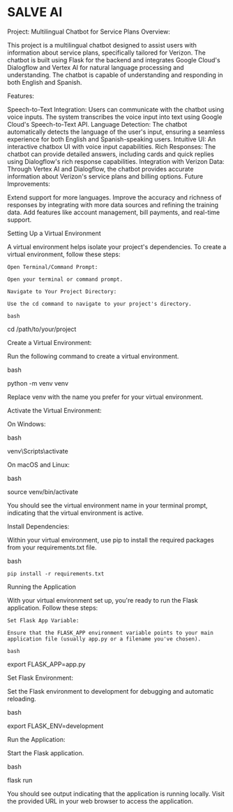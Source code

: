 # SALVE AI
Project: Multilingual Chatbot for Service Plans
Overview:

This project is a multilingual chatbot designed to assist users with information about service plans, specifically tailored for Verizon. The chatbot is built using Flask for the backend and integrates Google Cloud's Dialogflow and Vertex AI for natural language processing and understanding. The chatbot is capable of understanding and responding in both English and Spanish.

Features:

Speech-to-Text Integration: Users can communicate with the chatbot using voice inputs. The system transcribes the voice input into text using Google Cloud's Speech-to-Text API.
Language Detection: The chatbot automatically detects the language of the user's input, ensuring a seamless experience for both English and Spanish-speaking users.
Intuitive UI: An interactive chatbox UI with voice input capabilities.
Rich Responses: The chatbot can provide detailed answers, including cards and quick replies using Dialogflow's rich response capabilities.
Integration with Verizon Data: Through Vertex AI and Dialogflow, the chatbot provides accurate information about Verizon's service plans and billing options.
Future Improvements:

Extend support for more languages.
Improve the accuracy and richness of responses by integrating with more data sources and refining the training data.
Add features like account management, bill payments, and real-time support.

Setting Up a Virtual Environment

A virtual environment helps isolate your project's dependencies. To create a virtual environment, follow these steps:

    Open Terminal/Command Prompt:

    Open your terminal or command prompt.

    Navigate to Your Project Directory:

    Use the cd command to navigate to your project's directory.

    bash

cd /path/to/your/project

Create a Virtual Environment:

Run the following command to create a virtual environment.

bash

python -m venv venv

Replace venv with the name you prefer for your virtual environment.

Activate the Virtual Environment:

On Windows:

bash

venv\Scripts\activate

On macOS and Linux:

bash

source venv/bin/activate

You should see the virtual environment name in your terminal prompt, indicating that the virtual environment is active.

Install Dependencies:

Within your virtual environment, use pip to install the required packages from your requirements.txt file.

bash

    pip install -r requirements.txt

Running the Application

With your virtual environment set up, you're ready to run the Flask application. Follow these steps:

    Set Flask App Variable:

    Ensure that the FLASK_APP environment variable points to your main application file (usually app.py or a filename you've chosen).

    bash

export FLASK_APP=app.py

Set Flask Environment:

Set the Flask environment to development for debugging and automatic reloading.

bash

export FLASK_ENV=development

Run the Application:

Start the Flask application.

bash

flask run

You should see output indicating that the application is running locally. Visit the provided URL in your web browser to access the application.
